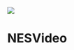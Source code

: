 <a href="#"><img src="https://img.shields.io/github/languages/code-size/JensFZ/nesvideo" /></a>


# NESVideo